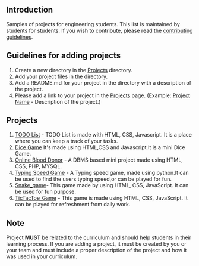 ## Introduction
Samples of projects for engineering students. This list is maintained by students for students. If you wish to contribute, please read the [contributing guidelines](CONTRIBUTING.md).

## Guidelines for adding projects
1. Create a new directory in the [Projects](./Projects) directory.
2. Add your project files in the directory.
3. Add a README.md for your project in the directory with a description of the project.
4. Please add a link to your project in the [Projects](./Projects/PROJECTS.md) page. (Example: [Project Name](./Projects/ProjectName/README.md) - Description of the project.)

## Projects
1. [TODO List](./TODO%20List/README.md) - TODO List is made with HTML, CSS, Javascript. It is a place where you can keep a track of your tasks.
2. [Dice Game](./Dicee%20Challenge%20-%20Starting%20Files/README.md) It's made using HTML,CSS and Javascript.It is a mini Dice  Game.
3. [Online Blood Donor](./OnlineBloodDonor/README.md) - A DBMS based mini project made using HTML, CSS, PHP, MYSQL.
4. [Typing Speed Game](./Typing_speed_game/README.md) - A Typing speed game, made using python.It can be used to find the users typing speed,or can be played for fun.
5. [Snake_game](./Snake_Game/README.md)- This game made by using HTML, CSS, JavaScript. It can be used for fun purpose.
6. [TicTacToe_Game](./TicTacToe_Game/README.md) - This game is made using HTML, CSS, JavaScript. It can be played for refreshment from daily work.

## Note
Project **MUST** be related to the curriculum and should help students in their learning process. If you are adding a project, it must be created by you or your team and must include a proper description of the project and how it was used in your curriculum.

